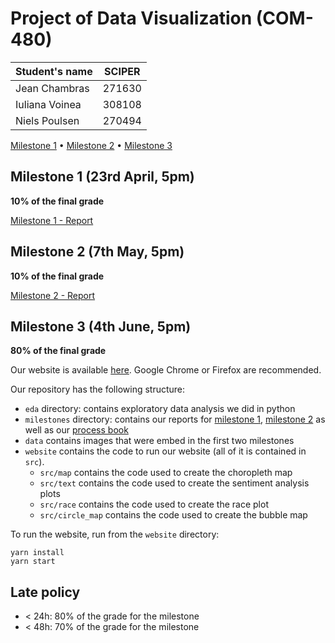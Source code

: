 # Project of Data Visualization (COM-480)

| Student's name | SCIPER |
| -------------- | ------ |
| Jean Chambras | 271630 |
| Iuliana Voinea | 308108 |
| Niels Poulsen | 270494 |

[Milestone 1](#milestone-1) • [Milestone 2](#milestone-2) • [Milestone 3](#milestone-3)

## Milestone 1 (23rd April, 5pm)

**10% of the final grade**

[Milestone 1 - Report](milestones/milestone1.md)

## Milestone 2 (7th May, 5pm)

**10% of the final grade**

[Milestone 2 - Report](milestones/milestone2.md)


## Milestone 3 (4th June, 5pm)

**80% of the final grade**

Our website is available [here](https://dataviz.jeanchambras.com/). Google Chrome or Firefox are recommended.

Our repository has the following structure:
* `eda` directory: contains exploratory data analysis we did in python
* `milestones` directory: contains our reports for [milestone 1](milestones/milestone1.md),
[milestone 2](milestones/milestone2.md) as well as our [process book](milestones/process_book.pdf)
* `data` contains images that were embed in the first two milestones
* `website` contains the code to run our website (all of it is contained in `src`).
    * `src/map` contains the code used to create the choropleth map
    * `src/text` contains the code used to create the sentiment analysis plots
    * `src/race` contains the code used to create the race plot
    * `src/circle_map` contains the code used to create the bubble map

To run the website, run from the `website` directory:

```
yarn install
yarn start
```

## Late policy

- < 24h: 80% of the grade for the milestone
- < 48h: 70% of the grade for the milestone

